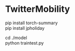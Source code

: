 # TwitterMobility

pip install torch-summary <br>
pip install jpholiday <br>

cd ./model <br>
python traintest.py
